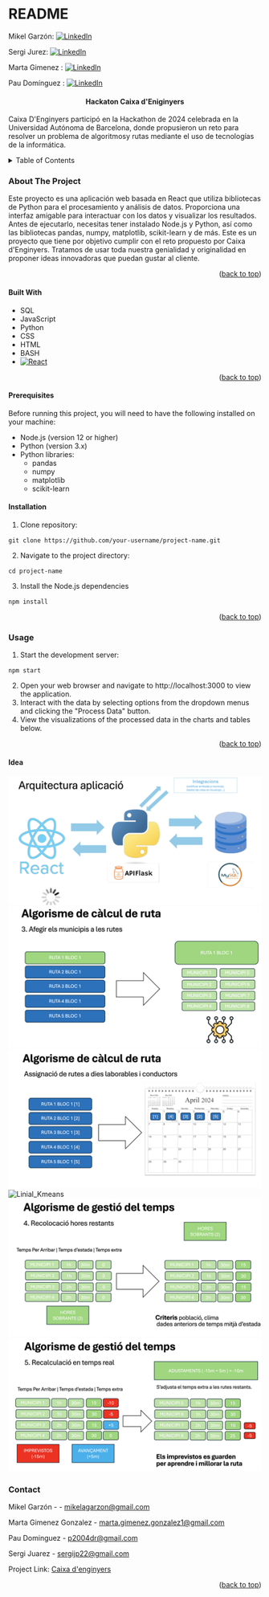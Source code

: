 # README

Mikel Garzón: [![LinkedIn](https://img.shields.io/badge/-LinkedIn-black.svg?style=for-the-badge\&logo=linkedin\&colorB=555)](https://www.linkedin.com/in/mikel-garz%C3%B3n-gomes-483218296)

Sergi Jurez: [![LinkedIn](https://img.shields.io/badge/-LinkedIn-black.svg?style=for-the-badge\&logo=linkedin\&colorB=555)](https://www.linkedin.com/in/sergijuarez?utm_source=share\&utm_campaign=share_via\&utm_content=profile\&utm_medium=ios_app)

Marta Gimenez : [![LinkedIn](https://img.shields.io/badge/-LinkedIn-black.svg?style=for-the-badge\&logo=linkedin\&colorB=555)](https://www.linkedin.com/in/marta-gimenez-939b45292)

Pau Domínguez : [![LinkedIn](https://img.shields.io/badge/-LinkedIn-black.svg?style=for-the-badge\&logo=linkedin\&colorB=555)](https://www.linkedin.com/in/pau-dominguez-ruiz/)

<h4 align="center">Hackaton Caixa d'Eniginyers</h4>

Caixa D'Enginyers participó en la Hackathon de 2024 celebrada en la Universidad Autónoma de Barcelona, donde propusieron un reto para resolver un problema de algoritmosy rutas mediante el uso de tecnologías de la informática.

<details>

<summary>Table of Contents</summary>

1. [About The Project](./#about-the-project)
   * [Built With](./#built-with)
2. [Getting Started](./#getting-started)
   * [Prerequisites](./#prerequisites)
   * [Installation](./#installation)
3. [Usage](./#usage)
4. [Roadmap](./#roadmap)
5. [Contributing](./#contributing)
6. [License](./#license)
7. [Contact](./#contact)
8. [Acknowledgments](./#acknowledgments)

</details>

### About The Project

Este proyecto es una aplicación web basada en React que utiliza bibliotecas de Python para el procesamiento y análisis de datos. Proporciona una interfaz amigable para interactuar con los datos y visualizar los resultados. Antes de ejecutarlo, necesitas tener instalado Node.js y Python, así como las bibliotecas pandas, numpy, matplotlib, scikit-learn y de más. Este es un proyecto que tiene por objetivo cumplir con el reto propuesto por Caixa d'Enginyers. Tratamos de usar toda nuestra genialidad y originalidad en proponer ideas innovadoras que puedan gustar al cliente.

<p align="right">(<a href="./#readme-top">back to top</a>)</p>

#### Built With

* SQL
* JavaScript
* Python
* CSS
* HTML
* BASH
* [![React](https://img.shields.io/badge/React-20232A?style=for-the-badge\&logo=react\&logoColor=61DAFB)](https://reactjs.org/)

<p align="right">(<a href="./#readme-top">back to top</a>)</p>

#### Prerequisites

Before running this project, you will need to have the following installed on your machine:

* Node.js (version 12 or higher)
* Python (version 3.x)
* Python libraries:
  * pandas
  * numpy
  * matplotlib
  * scikit-learn

#### Installation

1. Clone repository:

```
git clone https://github.com/your-username/project-name.git
```

2. Navigate to the project directory:

```
cd project-name
```

3. Install the Node.js dependencies

```
npm install
```

<p align="right">(<a href="./#readme-top">back to top</a>)</p>

### Usage

1. Start the development server:

```
npm start
```

2. Open your web browser and navigate to http://localhost:3000 to view the application.
3. Interact with the data by selecting options from the dropdown menus and clicking the "Process Data" button.
4. View the visualizations of the processed data in the charts and tables below.

<p align="right">(<a href="./#readme-top">back to top</a>)</p>

#### Idea

![Arquitectura](Images/Arquitectura.png) ![Algorismes\_calcul](Images/Algorismes_calcul.png) ![Algorismes\_calcul2](Images/Algorismes_calcul2.png) ![Linial\_Kmeans](Images/Linial_Kmeans.png) ![Gestio\_temps](Images/Gestio_temps.png) ![Gestio\_temps2](Images/Gestio_temps2.png)

### Contact

Mikel Garzón - - mikelagarzon@gmail.com&#x20;

Marta Gimenez Gonzalez - marta.gimenez.gonzalez1@gmail.com&#x20;

Pau Dominguez - p2004dr@gmail.com&#x20;

Sergi Juarez - sergijp22@gmail.com

Project Link: [Caixa d'enginyers](https://github.com/MkProgramer33/CaixaEnginyers)

<p align="right">(<a href="./#readme-top">back to top</a>)</p>
